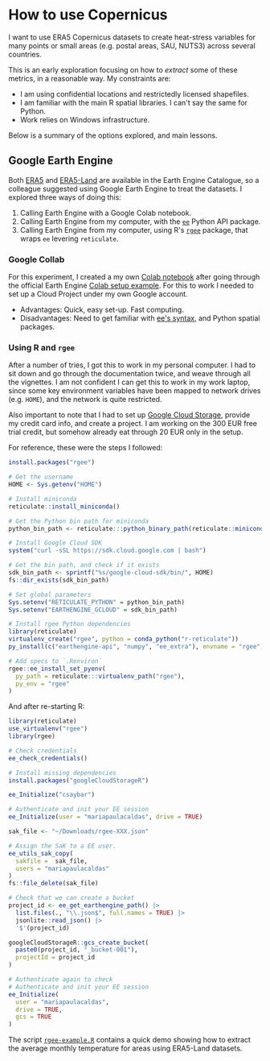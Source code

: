 # How to use Copernicus

I want to use ERA5 Copernicus datasets to create heat-stress variables for many 
points or small areas (e.g. postal areas, SAU, NUTS3) across several countries.

This is an early exploration focusing on how to _extract_ some of these metrics,
in a reasonable way. My constraints are:

- I am using confidential locations and restrictedly licensed shapefiles.
- I am familiar with the main R spatial libraries. I can't say the same for Python.
- Work relies on Windows infrastructure.

Below is a summary of the options explored, and main lessons.

## Google Earth Engine

Both [ERA5] and [ERA5-Land] are available in the Earth Engine Catalogue, so a 
colleague suggested using Google Earth Engine to treat the datasets. I explored
three ways of doing this: 

1. Calling Earth Engine with a Google Colab notebook.
1. Calling Earth Engine from my computer, with the [`ee`][ee-install] Python 
   API package.
1. Calling Earth Engine from my computer, using R's [`rgee`][rgee-readme] 
   package, that wraps `ee` levering `reticulate`.

### Google Collab

For this experiment, I created a my own [Colab notebook][my-colab] after going 
through the official Earth Engine [Colab setup example][their-colab]. For this 
to work I needed to set up a Cloud Project under my own Google account.

- Advantages: Quick, easy set-up. Fast computing.
- Disadvantages: Need to get familiar with [ee's syntax][ee-docs], and Python
  spatial packages.

### Using R and `rgee`

After a number of tries, I got this to work in my personal computer. I had to 
sit down and go through the documentation twice, and weave through all the 
vignettes. I am not confident I can get this to work in my work laptop, since 
some key environment variables have been mapped to network drives (e.g. `HOME`), 
and the network is quite restricted. 

Also important to note that I had to set up [Google Cloud Storage][cloud-storage], 
provide my credit card info, and create a project. I am working on the 300 EUR
free trial credit, but somehow already eat through 20 EUR only in the setup.

For reference, these were the steps I followed:

```r
install.packages("rgee")

# Get the username
HOME <- Sys.getenv("HOME")

# Install miniconda
reticulate::install_miniconda()

# Get the Python bin path for miniconda
python_bin_path <- reticulate:::python_binary_path(reticulate::miniconda_path())

# Install Google Cloud SDK
system("curl -sSL https://sdk.cloud.google.com | bash")

# Get the bin path, and check if it exists
sdk_bin_path <- sprintf("%s/google-cloud-sdk/bin/", HOME)
fs::dir_exists(sdk_bin_path)

# Set global parameters
Sys.setenv("RETICULATE_PYTHON" = python_bin_path)
Sys.setenv("EARTHENGINE_GCLOUD" = sdk_bin_path)

# Install rgee Python dependencies
library(reticulate)
virtualenv_create("rgee", python = conda_python("r-reticulate"))
py_install(c("earthengine-api", "numpy", "ee_extra"), envname = "rgee")

# Add specs to `.Renviron`
rgee::ee_install_set_pyenv(
  py_path = reticulate:::virtualenv_path("rgee"),
  py_env = "rgee"
)
```

And  after re-starting R:

```r
library(reticulate)
use_virtualenv("rgee")
library(rgee)

# Check credentials
ee_check_credentials()

# Install missing dependencies
install.packages("googleCloudStorageR")

ee_Initialize("csaybar")

# Authenticate and init your EE session
ee_Initialize(user = "mariapaulacaldas", drive = TRUE)

sak_file <- "~/Downloads/rgee-XXX.json"

# Assign the SaK to a EE user.
ee_utils_sak_copy(
  sakfile =  sak_file,
  users = "mariapaulacaldas"
)
fs::file_delete(sak_file)

# Check that we can create a bucket
project_id <- ee_get_earthengine_path() |> 
  list.files(., "\\.json$", full.names = TRUE) |> 
  jsonlite::read_json() |> 
  '$'(project_id)

googleCloudStorageR::gcs_create_bucket(
  paste0(project_id, "_bucket-001"), 
  projectId = project_id
)

# Authenticate again to check
# Authenticate and init your EE session
ee_Initialize(
  user = "mariapaulacaldas",
  drive = TRUE, 
  gcs = TRUE
)
```

The script [`rgee-example.R`][rgee-example] contains a quick demo showing how 
to extract the average monthly temperature for areas using ERA5-Land datasets.

[ERA5]: https://developers.google.com/earth-engine/datasets/tags/era5-land
[ERA5-Land]: https://developers.google.com/earth-engine/datasets/tags/era5-land
[ee-install]: https://developers.google.com/earth-engine/guides/python_install
[rgee-readme]: https://r-spatial.github.io/rgee/
[rgee-example]: rgee-exemple.R
[my-colab]: https://colab.research.google.com/drive/1n6cFYQDVKxIGmUtNRwbpmRZ97rYxqAsK
[their-colab]: https://colab.research.google.com/github/google/earthengine-community/blob/master/guides/linked/ee-api-colab-setup.ipynb
[ee-docs]: https://developers.google.com/earth-engine/apidocs/ee-image
[cloud-storage]: https://r-spatial.github.io/rgee/articles/rgee05.html

